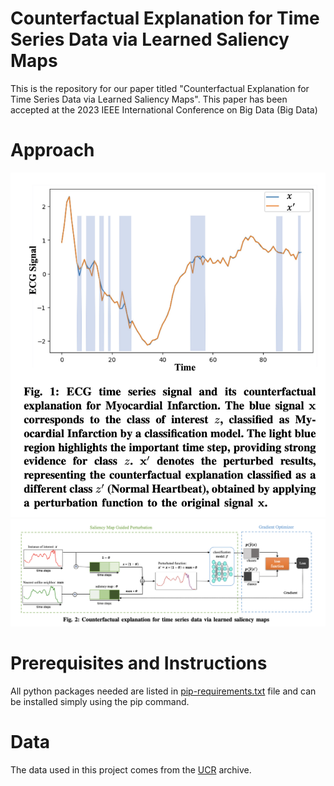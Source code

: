 # Counterfactual Explanation for Time Series Data via Learned Saliency Maps
This is the repository for our paper titled "Counterfactual Explanation for Time Series Data via Learned Saliency Maps". This paper has been accepted at the 2023 IEEE International Conference on Big Data (Big Data)

# Approach
![main](fig1.png)
![main](fig2.png)

# Prerequisites and Instructions
All python packages needed are listed in [pip-requirements.txt](pip-requirements.txt) file and can be installed simply using the pip command.

# Data
The data used in this project comes from the [UCR](https://www.cs.ucr.edu/~eamonn/time_series_data_2018/) archive.

